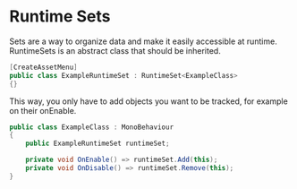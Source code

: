 # Runtime Sets

Sets are a way to organize data and make it easily accessible at runtime.  
RuntimeSets is an abstract class that should be inherited.

``` c#
[CreateAssetMenu]
public class ExampleRuntimeSet : RuntimeSet<ExampleClass>
{}
```

This way, you only have to add objects you want to be tracked, for example on their onEnable.

``` c#
public class ExampleClass : MonoBehaviour
{
    public ExampleRuntimeSet runtimeSet;

    private void OnEnable() => runtimeSet.Add(this);
    private void OnDisable() => runtimeSet.Remove(this);
}
```
